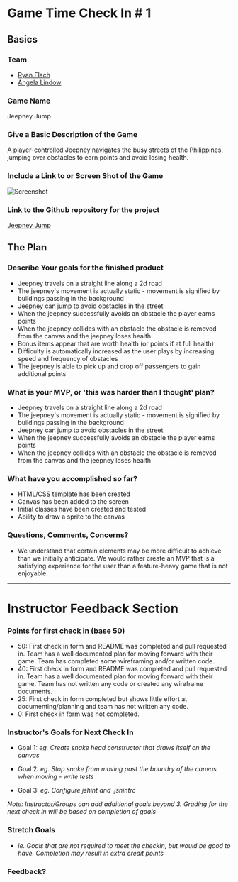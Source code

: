 # Game Time Check In # 1

## Basics

### Team
- [Ryan Flach](https://github.com/ryanflach)
- [Angela Lindow](https://github.com/allindow)

### Game Name

Jeepney Jump

### Give a Basic Description of the Game

A player-controlled Jeepney navigates the busy streets of the Philippines, jumping over obstacles to earn points and avoid losing health.

### Include a Link to or Screen Shot of the Game

![Screenshot](http://i.imgur.com/4SBYUQS.jpg)

### Link to the Github repository for the project
[Jeepney Jump](https://github.com/ryanflach/jeepney_jump)

## The Plan

### Describe Your goals for the finished product

- Jeepney travels on a straight line along a 2d road
- The jeepney's movement is actually static - movement is signified by buildings passing in the background
- Jeepney can jump to avoid obstacles in the street
- When the jeepney successfully avoids an obstacle the player earns points
- When the jeepney collides with an obstacle the obstacle is removed from the canvas and the jeepney loses health
- Bonus items appear that are worth health (or points if at full health)
- Difficulty is automatically increased as the user plays by increasing speed and frequency of obstacles
- The jeepney is able to pick up and drop off passengers to gain additional points

### What is your MVP, or 'this was harder than I thought' plan?

- Jeepney travels on a straight line along a 2d road
- The jeepney's movement is actually static - movement is signified by buildings passing in the background
- Jeepney can jump to avoid obstacles in the street
- When the jeepney successfully avoids an obstacle the player earns points
- When the jeepney collides with an obstacle the obstacle is removed from the canvas and the jeepney loses health

### What have you accomplished so far?

- HTML/CSS template has been created
- Canvas has been added to the screen
- Initial classes have been created and tested
- Ability to draw a sprite to the canvas

### Questions, Comments, Concerns?

- We understand that certain elements may be more difficult to achieve than we initially anticipate. We would rather create an MVP that is a satisfying experience for the user than a feature-heavy game that is not enjoyable.

-----

# Instructor Feedback Section

### Points for first check in (base 50)

* 50: First check in form and README was completed and pull requested in. Team has a well documented plan for moving forward with their game. Team has completed some wireframing and/or written code.
* 40: First check in form and README was completed and pull requested in. Team has a well documented plan for moving forward with their game. Team has not written any code or created any wireframe documents.
* 25: First check in form completed but shows little effort at documenting/planning and team has not written any code.
* 0: First check in form was not completed.

### Instructor's Goals for Next Check In

* Goal 1: _eg. Create snake head constructor that draws itself on the canvas_

* Goal 2: _eg. Stop snake from moving past the boundry of the canvas when moving - write tests_

* Goal 3: _eg. Configure jshint and .jshintrc_

_Note: Instructor/Groups can add additional goals beyond 3. Grading for the next check in will be based on completion of goals_

### Stretch Goals

* _ie. Goals that are not required to meet the checkin, but would be good to have. Completion may result in extra credit points_

### Feedback?
